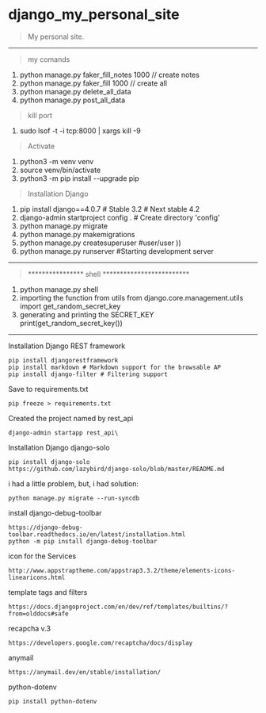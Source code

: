 # django_my_personal_site
>My personal site.
___
>my comands
   1. python manage.py faker_fill_notes 1000 // create notes
   2. python manage.py faker_fill 1000 // create all
   3. python manage.py delete_all_data
   4. python manage.py post_all_data
 

>kill port
1. sudo lsof -t -i tcp:8000 | xargs kill -9

>Activate
1. python3 -m venv venv
2. source venv/bin/activate
3. python3 -m pip install --upgrade pip

>Installation Django
 1. pip install django==4.0.7 # Stable 3.2 # Next stable 4.2
 2. django-admin startproject config . # Create directory 'config'
 3. python manage.py migrate
 4. python manage.py makemigrations
 5. python manage.py createsuperuser #user/user ))
 6. python manage.py runserver #Starting development server

___
> **************** shell *************************  
  1. python manage.py shell
  2. importing the function from utils
    from django.core.management.utils import get_random_secret_key
  3. generating and printing the SECRET_KEY
    print(get_random_secret_key())
___


Installation Django REST framework

    pip install djangorestframework
    pip install markdown # Markdown support for the browsable AP
    pip install django-filter # Filtering support

Save to requirements.txt

    pip freeze > requirements.txt

Created the project named by rest_api

    django-admin startapp rest_api\

Installation Django django-solo

    pip install django-solo
    https://github.com/lazybird/django-solo/blob/master/README.md

i had a little problem, but, i had solution:

    python manage.py migrate --run-syncdb

install django-debug-toolbar

    https://django-debug-toolbar.readthedocs.io/en/latest/installation.html
    python -m pip install django-debug-toolbar

icon for the Services

    http://www.appstraptheme.com/appstrap3.3.2/theme/elements-icons-linearicons.html

template tags and filters

    https://docs.djangoproject.com/en/dev/ref/templates/builtins/?from=olddocs#safe

recapcha v.3
    
    https://developers.google.com/recaptcha/docs/display

anymail 

    https://anymail.dev/en/stable/installation/

python-dotenv
    
    pip install python-dotenv


